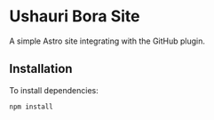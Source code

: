 # Ushauri Bora Site

A simple Astro site integrating with the GitHub plugin.

## Installation

To install dependencies:

```bash
npm install
